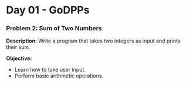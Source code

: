 # Day 01 - GoDPPs

### Problem 2: Sum of Two Numbers
**Description:**
Write a program that takes two integers as input and prints their sum.

**Objective:**
- Learn how to take user input.
- Perform basic arithmetic operations.